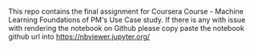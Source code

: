 This repo contains the final assignment for Coursera Course - Machine Learning Foundations of PM's Use Case study. 
If there is any with issue with rendering the notebook on Github please copy paste the notebook github url into https://nbviewer.jupyter.org/
